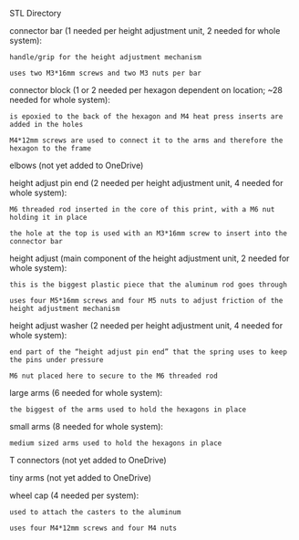 STL Directory 

connector bar (1 needed per height adjustment unit, 2 needed for whole system): 

    handle/grip for the height adjustment mechanism 

    uses two M3*16mm screws and two M3 nuts per bar 

connector block (1 or 2 needed per hexagon dependent on location; ~28 needed for whole system): 

    is epoxied to the back of the hexagon and M4 heat press inserts are added in the holes  

    M4*12mm screws are used to connect it to the arms and therefore the hexagon to the frame 

elbows (not yet added to OneDrive) 

height adjust pin end (2 needed per height adjustment unit, 4 needed for whole system): 

    M6 threaded rod inserted in the core of this print, with a M6 nut holding it in place 

    the hole at the top is used with an M3*16mm screw to insert into the connector bar 

height adjust (main component of the height adjustment unit, 2 needed for whole system): 

    this is the biggest plastic piece that the aluminum rod goes through 

    uses four M5*16mm screws and four M5 nuts to adjust friction of the height adjustment mechanism 

height adjust washer (2 needed per height adjustment unit, 4 needed for whole system): 

    end part of the “height adjust pin end” that the spring uses to keep the pins under pressure 

    M6 nut placed here to secure to the M6 threaded rod 

large arms (6 needed for whole system): 

    the biggest of the arms used to hold the hexagons in place 

small arms (8 needed for whole system): 

    medium sized arms used to hold the hexagons in place 

T connectors (not yet added to OneDrive) 

tiny arms (not yet added to OneDrive) 

wheel cap (4 needed per system): 

    used to attach the casters to the aluminum  

    uses four M4*12mm screws and four M4 nuts 
